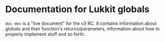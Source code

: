# Documentation for Lukkit globals

``doc-dev`` is a "live document" for the v3 RC.
It contains information about globals and their function's returns/parameters, information about how to properly implement stuff and so forth..